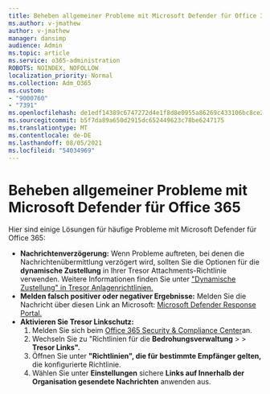 ```yaml
---
title: Beheben allgemeiner Probleme mit Microsoft Defender für Office 365
ms.author: v-jmathew
author: v-jmathew
manager: dansimp
audience: Admin
ms.topic: article
ms.service: o365-administration
ROBOTS: NOINDEX, NOFOLLOW
localization_priority: Normal
ms.collection: Adm_O365
ms.custom:
- "9000760"
- "7391"
ms.openlocfilehash: de1edf14389c6747272d4e1f8d8e0955a86269c433106bc8ce25129e78581ea7
ms.sourcegitcommit: b5f7da89a650d2915dc652449623c78be6247175
ms.translationtype: MT
ms.contentlocale: de-DE
ms.lasthandoff: 08/05/2021
ms.locfileid: "54034969"
---
```

# <a name="fix-common-problems-with-microsoft-defender-for-office-365"></a>Beheben allgemeiner Probleme mit Microsoft Defender für Office 365

Hier sind einige Lösungen für häufige Probleme mit Microsoft Defender für Office 365:

- **Nachrichtenverzögerung:** Wenn Probleme auftreten, bei denen die Nachrichtenübermittlung verzögert wird, sollten Sie die Optionen für die **dynamische Zustellung** in Ihrer Tresor Attachments-Richtlinie verwenden. Weitere Informationen finden Sie unter ["Dynamische Zustellung" in Tresor Anlagenrichtlinien.](https://go.microsoft.com/fwlink/?linkid=2094106)
- **Melden falsch positiver oder negativer Ergebnisse:** Melden Sie die Nachricht über diesen Link an Microsoft: [Microsoft Defender Response Portal.](https://go.microsoft.com/fwlink/?linkid=2092835)
- **Aktivieren Sie Tresor Linkschutz:**
    1. Melden Sie sich beim [Office 365 Security & Compliance Center](https://go.microsoft.com/fwlink/p/?linkid=2077143)an.
    2. Wechseln Sie zu "Richtlinien für die **Bedrohungsverwaltung**  >    >  **Tresor Links".**
    3. Öffnen Sie unter **"Richtlinien", die für bestimmte Empfänger gelten,** die konfigurierte Richtlinie.
    4. Wählen Sie unter **Einstellungen** sichere **Links auf Innerhalb der Organisation gesendete Nachrichten** anwenden aus.
